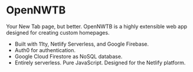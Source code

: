 # OpenNWTB
Your New Tab page, but better. OpenNWTB is a highly extensible web app designed for creating custom homepages.
* Built with 11ty, Netlify Serverless, and Google Firebase.
* Auth0 for authentication.
* Google Cloud Firestore as NoSQL database.
* Entirely serverless. Pure JavaScript. Designed for the Netlify platform.
